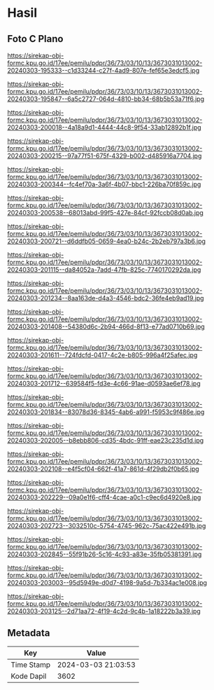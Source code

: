 # Hasil

## Foto C Plano

https://sirekap-obj-formc.kpu.go.id/17ee/pemilu/pdpr/36/73/03/10/13/3673031013002-20240303-195333--c1d33244-c27f-4ad9-807e-fef65e3edcf5.jpg

https://sirekap-obj-formc.kpu.go.id/17ee/pemilu/pdpr/36/73/03/10/13/3673031013002-20240303-195847--6a5c2727-064d-4810-bb34-68b5b53a71f6.jpg

https://sirekap-obj-formc.kpu.go.id/17ee/pemilu/pdpr/36/73/03/10/13/3673031013002-20240303-200018--4a18a9d1-4444-44c8-9f54-33ab12892b1f.jpg

https://sirekap-obj-formc.kpu.go.id/17ee/pemilu/pdpr/36/73/03/10/13/3673031013002-20240303-200215--97a77f51-675f-4329-b002-d485916a7704.jpg

https://sirekap-obj-formc.kpu.go.id/17ee/pemilu/pdpr/36/73/03/10/13/3673031013002-20240303-200344--fc4ef70a-3a6f-4b07-bbc1-226ba70f859c.jpg

https://sirekap-obj-formc.kpu.go.id/17ee/pemilu/pdpr/36/73/03/10/13/3673031013002-20240303-200538--68013abd-99f5-427e-84cf-92fccb08d0ab.jpg

https://sirekap-obj-formc.kpu.go.id/17ee/pemilu/pdpr/36/73/03/10/13/3673031013002-20240303-200721--d6ddfb05-0659-4ea0-b24c-2b2eb797a3b6.jpg

https://sirekap-obj-formc.kpu.go.id/17ee/pemilu/pdpr/36/73/03/10/13/3673031013002-20240303-201115--da84052a-7add-47fb-825c-7740170292da.jpg

https://sirekap-obj-formc.kpu.go.id/17ee/pemilu/pdpr/36/73/03/10/13/3673031013002-20240303-201234--8aa163de-d4a3-4546-bdc2-36fe4eb9ad19.jpg

https://sirekap-obj-formc.kpu.go.id/17ee/pemilu/pdpr/36/73/03/10/13/3673031013002-20240303-201408--54380d6c-2b94-466d-8f13-e77ad0710b69.jpg

https://sirekap-obj-formc.kpu.go.id/17ee/pemilu/pdpr/36/73/03/10/13/3673031013002-20240303-201611--724fdcfd-0417-4c2e-b805-996a4f25afec.jpg

https://sirekap-obj-formc.kpu.go.id/17ee/pemilu/pdpr/36/73/03/10/13/3673031013002-20240303-201712--639584f5-fd3e-4c66-91ae-d0593ae6ef78.jpg

https://sirekap-obj-formc.kpu.go.id/17ee/pemilu/pdpr/36/73/03/10/13/3673031013002-20240303-201834--83078d36-8345-4ab6-a991-f5953c9f486e.jpg

https://sirekap-obj-formc.kpu.go.id/17ee/pemilu/pdpr/36/73/03/10/13/3673031013002-20240303-202005--b8ebb806-cd35-4bdc-91ff-eae23c235d1d.jpg

https://sirekap-obj-formc.kpu.go.id/17ee/pemilu/pdpr/36/73/03/10/13/3673031013002-20240303-202108--e4f5cf04-662f-41a7-861d-4f29db2f0b65.jpg

https://sirekap-obj-formc.kpu.go.id/17ee/pemilu/pdpr/36/73/03/10/13/3673031013002-20240303-202229--09a0e1f6-cff4-4cae-a0c1-c9ec6d4920e8.jpg

https://sirekap-obj-formc.kpu.go.id/17ee/pemilu/pdpr/36/73/03/10/13/3673031013002-20240303-202723--3032510c-5754-4745-962c-75ac422e491b.jpg

https://sirekap-obj-formc.kpu.go.id/17ee/pemilu/pdpr/36/73/03/10/13/3673031013002-20240303-202845--55f91b26-5c16-4c93-a83e-35fb05381391.jpg

https://sirekap-obj-formc.kpu.go.id/17ee/pemilu/pdpr/36/73/03/10/13/3673031013002-20240303-203003--95d5949e-d0d7-4198-9a5d-7b334ac1e008.jpg

https://sirekap-obj-formc.kpu.go.id/17ee/pemilu/pdpr/36/73/03/10/13/3673031013002-20240303-203125--2d71aa72-4f19-4c2d-9c4b-1a18222b3a39.jpg


## Metadata

| Key        | Value               |
| ---------- | ------------------- |
| Time Stamp | 2024-03-03 21:03:53 |
| Kode Dapil | 3602                |



